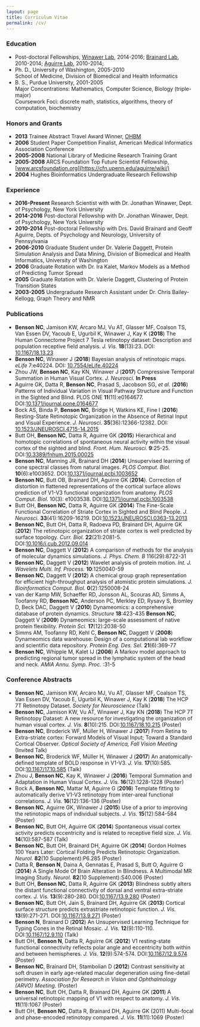 ```yaml
---
layout: page
title: Curriculum Vitae
permalink: /cv/
---
```


### Education

* Post-doctoral Fellowships, [Winawer Lab](https://wp.nyu.edu/winawerlab/), 2014-2016;
  [Brainard Lab](https://color.psych.upenn.edu/), 2010-2014;
  [Aguirre Lab](https://cfn.upenn.edu/aguirre/wiki/), 2010-2014;
* Ph. D., University of Washington, 2005-2010  
  School of Medicine, Division of Biomedical and Health Informatics
* B. S., Purdue University, 2001-2005  
  Major Concentrations: Mathematics, Computer Science, Biology (triple-major)  
  Coursework Foci: discrete math, statistics, algorithms, theory of computation, biochemistry
            
### Honors and Grants 

* **2013**       Trainee Abstract Travel Award Winner, [OHBM](https://www.humanbrainmapping.org/)
* **2006**       Student Paper Competition Finalist, American Medical Informatics Association Conference
* **2005-2008**  National Library of Medicine Research Training Grant
* **2005-2008**  ARCS Foundation Top Future Scientist Fellowship, [www.arcsfoundation.org](https://cfn.upenn.edu/aguirre/wiki/)
* **2004**       Hughes Bioinformatics Undergraduate Research Fellowship

### Experience 

* **2016-Present**  Research Scientist with with Dr. Jonathan Winawer, Dept. of Psychology, New York University
* **2014-2016**  Post-doctoral Fellowship with Dr. Jonathan Winawer, Dept. of Psychology, New York University
* **2010-2014**  Post-doctoral Fellowship with Drs. David Brainard and Geoff Aguirre, Depts. of Psychology and Neurology, University of Pennsylvania
* **2006-2010**  Graduate Student under Dr. Valerie Daggett, Protein Simulation Analysis and Data Mining, Division of Biomedical and Health Informatics, University of Washington
* **2006**       Graduate Rotation with Dr. Ira Kalet, Markov Models as a Method of Predicting Tumor Spread
* **2005**       Graduate Rotation with Dr. Valerie Daggett, Clustering of Protein Transition States
* **2003-2005**  Undergraduate Research Assistant under Dr. Chris Bailey-Kellogg, Graph Theory and NMR

### Publications

* **Benson NC**, Jamison KW, Arcaro MJ, Vu AT, Glasser MF, Coalson TS, Van Essen DV, Yacoub E,
  Ugurbil K, Winawer J, Kay K (**2018**) The Human Connectome Project 7 Tesla retinotopy dataset:
  Description and population receptive field analysis. _J. Vis._ **18**(13):23. DOI:
  [10.1167/18.13.23](https://doi.org/10.1167/18.13.23)
* **Benson NC**, Winawer J (**2018**) Bayesian analysis of retinotopic maps. _eLife_ 7:e40224. DOI:
  [10.7554/eLife.40224](https://doi.org/10.7554/eLife.40224)
* Zhou JW, **Benson NC**, Kay KN, Winawer J (**2017**) Compressive Temporal Summation in Human Visual
  Cortex. _J. Neurosci._ **In Press**
* Aguirre GK, Datta R, **Benson NC**, Prasad S, Jacobson SG, _et al._ (**2016**) Patterns of
  Individual Variation in Visual Pathway Structure and Function in the Sighted and Blind. PLOS ONE
  **11**(11):e0164677. DOI:[10.1371/journal.pone.0164677](https://doi.org/10.1371/journal.pone.0164677)
* Bock AS, Binda P, **Benson NC**, Bridge H, Watkins KE, Fine I (**2016**) Resting-State Retinotopic
  Organization in the Absence of Retinal Input and Visual Experience. _J. Neurosci._
  **35**(36):12366-12382. DOI:
  [10.1523/JNEUROSCI.4715-14.2015](https://doi.org/10.1523/JNEUROSCI.4715-14.2015) 
* Butt OH, **Benson NC**, Datta R, Aguirre GK (**2015**) Hierarchical and homotopic correlations of
  spontaneous neural activity within the visual cortex of the sighted and
  blind. _Front. Hum. Neurosci._
  **9**:25-25. DOI:[10.3389/fnhum.2015.00025](https://doi.org/10.3389/fnhum.2015.00025)
* **Benson NC**, Manning JR, Brainard DH (**2014**) Unsupervised learning of cone spectral classes 
  from natural images. _PLOS Comput. Biol._
  **10**(6):e1003652. DOI:[10.1371/journal.pcbi.1003652](https://doi.org/10.1371/journal.pcbi.1003652)
* **Benson NC**, Butt OB, Brainard DH, Aguirre GK (**2014**). Correction of distortion in flattened
  representations of the cortical surface allows prediction of V1-V3 functional organization from
  anatomy. _PLOS Comput. Biol._ 10(3):
  e1003538. DOI:[10.1371/journal.pcbi.1003538](https://doi.org/10.1371/journal.pcbi.1003538)
* Butt OH, **Benson NC**, Datta R, Aguirre GK (**2014**) The Fine-Scale Functional Correlation of
  Striate Cortex in Sighted and Blind People. _J. Neurosci._
  **33**(41):16209-16219. DOI:[10.1523/JNEUROSCI.0363-13.2013](https://doi.org/10.1523/JNEUROSCI.0363-13.2013)
* **Benson NC**, Butt OH, Datta R, Radoeva PD, Brainard DH, Aguirre GK (**2012**) The retinotopic
  organization of striate cortex is well predicted by surface topology. _Curr. Biol._
  **22**(21):2081-5. DOI:[10.1016/j.cub.2012.09.014](https://doi.org/10.1016/j.cub.2012.09.014)
* **Benson NC**, Daggett V (**2012**) A comparison of methods for the analysis of molecular dynamics
  simulations. _J. Phys. Chem. B_ 116(29):8722-31
* **Benson NC**, Daggett V (**2012**) Wavelet analysis of protein motion. _Int. J. Wavelets
  Multi. Inf. Process._ **10**:1250040-59
* **Benson NC**, Daggett V (**2012**) A chemical group graph representation for efficient
  high-throughput analysis of atomistic protein simulations. _J. Bioinformatics Comput. Biol._
  **0**(2):1250008-24 
* van der Kamp MW, Schaeffer RD, Jonsson AL, Scouras AD, Simms A, Toofanny RD, **Benson NC**,
 Anderson PC, Merkley ED, Rysavy S, Bromley D, Beck DAC, Daggett V (**2010**) Dynameomics: a
 comprehensive database of protein dynamics. _Structure_ **18**:423-435 
 **Benson NC**, Daggett V (**2009**) Dynameomics: large-scale assessment of native protein
 flexibility. _Protein Sci._ **17**(12):2038-50 
* Simms AM, Toofanny RD, Kehl C, **Benson NC**, Daggett V (**2008**) Dynameomics data warehouse:
  Design of a computational lab workflow and scientific data repository. _Protein
  Eng. Des. Sel._ **21**(6):369-77
* **Benson NC**, Whipple M, Kalet IJ (**2006**) A Markov model approach to predicting regional tumor
  spread in the lymphatic system of the head and neck. _AMIA Annu. Symp. Proc._ :31-5

### Conference Abstracts
                
* **Benson NC**, Jamison KW, Arcaro MJ, Vu AT, Glasser MF, Coalson TS, Van Essen DV, Yacoub E,
  Ugurbil K, Winawer J, Kay K (**2018**) The HCP 7T Retinotopy Dataset. _Society for Neuroscience_
  (Talk)
* **Benson NC**, Jamison KW, Vu AT, Winawer J, Kay KN (**2018**) The HCP 7T Retinotopy Dataset: A
  new resource for investigating the organization of human visual cortex. _J. Vis._ **8**(10):215.
  DOI:[10.1167/18.10.215](https://doi.org/10.1167/18.10.215) (Poster)
* **Benson NC**, Broderick WF, M&uuml;ller H, Winawer J (**2017**) From Retina to Extra-striate
  cortex: Forward Models of Visual Input; Toward a Standard Cortical Observer. _Optical Society of
  America, Fall Vision Meeting_ (Invited Talk)
* **Benson NC**, Broderick WF, M&uuml;ller H, Winawer J (**2017**) An anatomically-defined template
  of BOLD response in V1-V3. _J. Vis._
  **17**(10):585. DOI:[10.1167/17.10.585](https://doi.org/10.1167/17.10.585) (Talk)
* Zhou J, **Benson NC**, Kay K, Winawer J (**2016**) Temporal Summation and Adaptation in Human
  Visual Cortex. _J. Vis._ **16**(12):1228-1228 (Poster)
* Bock A, **Benson NC**, Mattar M, Aguirre G (**2016**) Template fitting to automatically derive
  V1-V3 retinotopy from inter-areal functional correlations. _J. Vis._ **16**(12):136-136 (Poster)
* **Benson NC**, Aguirre GK, Winawer J (**2015**) Use of a prior to improving the retinotopic maps of
  individual subjects. _J. Vis._ **15**(12):584-584 (Poster)
* **Benson NC**, Butt OH, Aguirre GK (**2014**) Spontaneous visual cortex activity predicts eccentricity
  and is related to receptive field size. _J. Vis._ **14**(10):587-587 (Talk)
* **Benson NC**, Butt OH, Brainard DH, Aguirre GK (**2014**) Gordon Holmes 100 Years Later: Cortical
  Folding Predicts Retinotopic Organization. _Neurol._ **82**(10 Supplement):P6.285 (Poster)
* Datta R, **Benson N**, Daina A, Gennatas E, Prasad S, Butt O, Aguirre G (**2014**) A Single Mode
  Of Brain Alteration In Blindness. A Multimodal MR Imaging Study. _Neurol._ **82**(10
  Supplement):S40.006 (Poster)
* Butt OH, **Benson NC**, Datta R, Aguirre GK (**2013**) Blindness subtly alters the distant
  functional connectivity of dorsal and ventral extra-striate cortex. _J. Vis._ **13**(9):280-280.
  DOI:[10.1167/13.9.280](https://doi.org/10.1167/13.9.280) (Poster)
* **Benson NC**, Butt OH, Jain S, Brainard DH, Aguirre GK (**2013**) Cortical surface structure
  predicts extrastriate retinotopic function. _J. Vis._ **13**(9):271-271.
  DOI:[10.1167/13.9.271](https://doi.org/10.1167/13.9.271) (Poster)
* **Benson N**, Brainard D (**2012**) An Unsupervised Learning Technique for Typing Cones in the
  Retinal Mosaic. _J. Vis._
  **12**(9):110-110. DOI:[10.1167/12.9.110](https://doi.org/10.1167/12.9.110) (Talk)
* Butt OH, **Benson N**, Datta R, Aguirre GK (**2012**) V1 resting-state functional connectivity
  reflects polar angle and eccentricity both within and between hemispheres. _J. Vis._
  **12**(9):574-574. DOI:[10.1167/12.9.574](https://doi.org/10.1167/12.9.574) (Poster)
* **Benson NC**, Brainard DH, Stambolian D (**2012**) Contrast sensitivity at soft drusen in early
  age-related macular degeneration using fine-detail perimetry. _Association for Research in Vision
  and Ophthalmology (ARVO) Meeting._ (Poster)
* **Benson NC**, Butt OH, Datta R, Brainard DH, Aguirre GK (**2011**) A universal retinotopic
  mapping of V1 with respect to anatomy. _J. Vis._ **11**(11):1067 (Poster)
* Butt OH, **Benson NC**, Datta R, Brainard DH, Aguirre GK (2011) Multi-focal and phase-encoded
  retinotopy compared. _J. Vis._ **11**(11):1069 (Poster)
